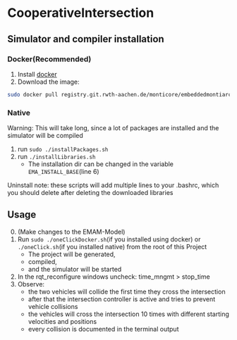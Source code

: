 <!-- (c) https://github.com/MontiCore/monticore -->
# CooperativeIntersection

## Simulator and compiler installation
### Docker(Recommended)
1. Install [docker](https://docs.docker.com/install/linux/docker-ce/ubuntu/#install-docker-ce)
2. Download the image:
```bash
sudo docker pull registry.git.rwth-aachen.de/monticore/embeddedmontiarc/applications/cooperativeintersection/emam-coincar
```

### Native
Warning: This will take long, since a lot of packages are installed and the simulator will be compiled
1. run `sudo ./installPackages.sh`
2. run `./installLibraries.sh`
    * The installation dir can be changed in the variable `EMA_INSTALL_BASE`(line 6)

Uninstall note: these scripts will add multiple lines to your .bashrc, which you should delete after deleting the downloaded libraries

## Usage
0. (Make changes to the EMAM-Model)
1. Run `sudo ./oneClickDocker.sh`(if you installed using docker) or `./oneClick.sh`(if you installed native) from the root of this Project
    * The project will be generated,
    * compiled,
    * and the simulator will be started
2. In the rqt_reconfigure windows uncheck: time_mngmt > stop_time
3. Observe:
    * the two vehicles will collide the first time they cross the intersection
    * after that the intersection controller is active and tries to prevent vehicle collisions
    * the vehicles will cross the intersection 10 times with different starting velocities and positions
    * every collision is documented in the terminal output
